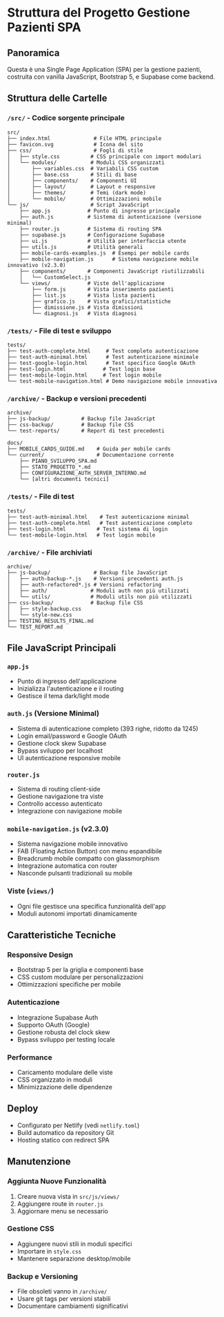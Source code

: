 # Struttura del Progetto Gestione Pazienti SPA

## Panoramica
Questa è una Single Page Application (SPA) per la gestione pazienti, costruita con vanilla JavaScript, Bootstrap 5, e Supabase come backend.

## Struttura delle Cartelle

### `/src/` - Codice sorgente principale
```
src/
├── index.html              # File HTML principale
├── favicon.svg             # Icona del sito
├── css/                    # Fogli di stile
│   ├── style.css          # CSS principale con import modulari
│   └── modules/           # Moduli CSS organizzati
│       ├── variables.css  # Variabili CSS custom
│       ├── base.css       # Stili di base
│       ├── components/    # Componenti UI
│       ├── layout/        # Layout e responsive
│       ├── themes/        # Temi (dark mode)
│       └── mobile/        # Ottimizzazioni mobile
└── js/                    # Script JavaScript
    ├── app.js            # Punto di ingresso principale
    ├── auth.js           # Sistema di autenticazione (versione minimal)
    ├── router.js         # Sistema di routing SPA
    ├── supabase.js       # Configurazione Supabase
    ├── ui.js             # Utilità per interfaccia utente
    ├── utils.js          # Utilità generali
    ├── mobile-cards-examples.js  # Esempi per mobile cards
    ├── mobile-navigation.js      # Sistema navigazione mobile innovativo (v2.3.0)
    ├── components/       # Componenti JavaScript riutilizzabili
    │   └── CustomSelect.js
    └── views/            # Viste dell'applicazione
        ├── form.js       # Vista inserimento pazienti
        ├── list.js       # Vista lista pazienti
        ├── grafico.js    # Vista grafici/statistiche
        ├── dimissione.js # Vista dimissioni
        └── diagnosi.js   # Vista diagnosi
```

### `/tests/` - File di test e sviluppo
```
tests/
├── test-auth-complete.html     # Test completo autenticazione
├── test-auth-minimal.html      # Test autenticazione minimale
├── test-google-login.html      # Test specifico Google OAuth
├── test-login.html            # Test login base
├── test-mobile-login.html     # Test login mobile
└── test-mobile-navigation.html # Demo navigazione mobile innovativa
```

### `/archive/` - Backup e versioni precedenti
```
archive/
├── js-backup/          # Backup file JavaScript
├── css-backup/         # Backup file CSS
└── test-reports/       # Report di test precedenti
```
```
docs/
├── MOBILE_CARDS_GUIDE.md    # Guida per mobile cards
└── current/                 # Documentazione corrente
    ├── PIANO_SVILUPPO_SPA.md
    ├── STATO_PROGETTO_*.md
    ├── CONFIGURAZIONE_AUTH_SERVER_INTERNO.md
    └── [altri documenti tecnici]
```

### `/tests/` - File di test
```
tests/
├── test-auth-minimal.html    # Test autenticazione minimal
├── test-auth-complete.html   # Test autenticazione completo
├── test-login.html          # Test sistema di login
└── test-mobile-login.html   # Test login mobile
```

### `/archive/` - File archiviati
```
archive/
├── js-backup/              # Backup file JavaScript
│   ├── auth-backup-*.js    # Versioni precedenti auth.js
│   ├── auth-refactored*.js # Versioni refactoring
│   ├── auth/              # Moduli auth non più utilizzati
│   └── utils/             # Moduli utils non più utilizzati
├── css-backup/            # Backup file CSS
│   ├── style-backup.css
│   └── style-new.css
├── TESTING_RESULTS_FINAL.md
└── TEST_REPORT.md
```

## File JavaScript Principali

### `app.js`
- Punto di ingresso dell'applicazione
- Inizializza l'autenticazione e il routing
- Gestisce il tema dark/light mode

### `auth.js` (Versione Minimal)
- Sistema di autenticazione completo (393 righe, ridotto da 1245)
- Login email/password e Google OAuth
- Gestione clock skew Supabase
- Bypass sviluppo per localhost
- UI autenticazione responsive mobile

### `router.js`
- Sistema di routing client-side
- Gestione navigazione tra viste
- Controllo accesso autenticato
- Integrazione con navigazione mobile

### `mobile-navigation.js` (v2.3.0)
- Sistema navigazione mobile innovativo
- FAB (Floating Action Button) con menu espandibile
- Breadcrumb mobile compatto con glassmorphism
- Integrazione automatica con router
- Nasconde pulsanti tradizionali su mobile

### Viste (`views/`)
- Ogni file gestisce una specifica funzionalità dell'app
- Moduli autonomi importati dinamicamente

## Caratteristiche Tecniche

### Responsive Design
- Bootstrap 5 per la griglia e componenti base
- CSS custom modulare per personalizzazioni
- Ottimizzazioni specifiche per mobile

### Autenticazione
- Integrazione Supabase Auth
- Supporto OAuth (Google)
- Gestione robusta del clock skew
- Bypass sviluppo per testing locale

### Performance
- Caricamento modulare delle viste
- CSS organizzato in moduli
- Minimizzazione delle dipendenze

## Deploy
- Configurato per Netlify (vedi `netlify.toml`)
- Build automatico da repository Git
- Hosting statico con redirect SPA

## Manutenzione

### Aggiunta Nuove Funzionalità
1. Creare nuova vista in `src/js/views/`
2. Aggiungere route in `router.js`
3. Aggiornare menu se necessario

### Gestione CSS
- Aggiungere nuovi stili in moduli specifici
- Importare in `style.css`
- Mantenere separazione desktop/mobile

### Backup e Versioning
- File obsoleti vanno in `/archive/`
- Usare git tags per versioni stabili
- Documentare cambiamenti significativi
